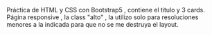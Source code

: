 Práctica de HTML y  CSS con Bootstrap5 , contiene el titulo y 3 cards.
Página responsive , la class "alto" , la utilizo solo para resoluciones menores a la indicada para que no se me destruya el layout.
